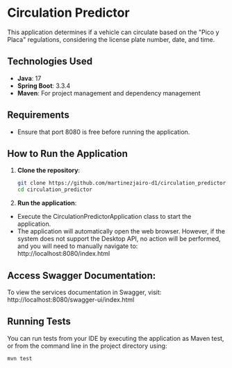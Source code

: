 # Circulation Predictor

This application determines if a vehicle can circulate based on the "Pico y Placa" regulations, considering the license plate number, date, and time.

## Technologies Used

- **Java**: 17
- **Spring Boot**: 3.3.4
- **Maven**: For project management and dependency management
  
## Requirements
- Ensure that port 8080 is free before running the application.
  
## How to Run the Application

1. **Clone the repository**:
   ```bash
   git clone https://github.com/martinezjairo-d1/circulation_predictor.git
   cd circulation_predictor
   
2. **Run the application**:
 - Execute the CirculationPredictorApplication class to start the application.
 - The application will automatically open the web browser. However, if the system does not support the Desktop API, no action will be performed, and you will need to manually navigate to:
http://localhost:8080/index.html

## Access Swagger Documentation:
To view the services documentation in Swagger, visit:
http://localhost:8080/swagger-ui/index.html

## Running Tests
You can run tests from your IDE by executing the application as Maven test, or from the command line in the project directory using:
 ```bash
mvn test

